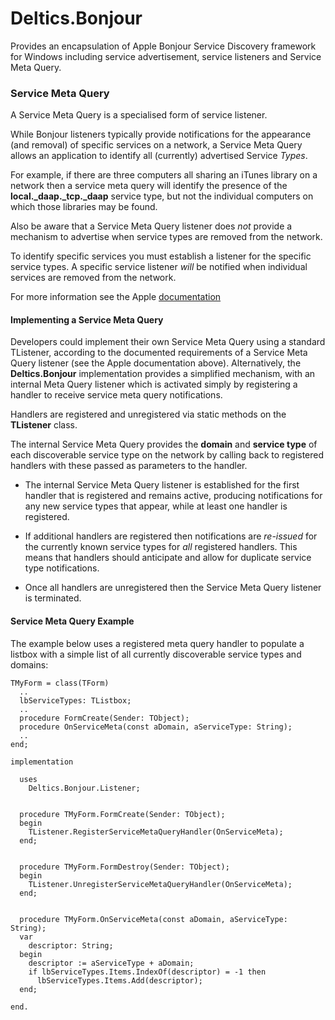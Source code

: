 # Deltics.Bonjour

Provides an encapsulation of Apple Bonjour Service Discovery framework for Windows including service advertisement, service listeners and Service Meta Query.


### Service Meta Query

A Service Meta Query is a specialised form of service listener.

While Bonjour listeners typically provide notifications for the appearance (and removal) of specific services on a network, a Service Meta Query allows an application to identify all (currently) advertised Service *Types*.

For example, if there are three computers all sharing an iTunes library on a network then a service meta query will identify the presence of the **local._daap._tcp._daap** service type, but not the individual computers on which those libraries may be found.

Also be aware that a Service Meta Query listener does *not* provide a mechanism to advertise when service types are removed from the network.

To identify specific services you must establish a listener for the specific service types.  A specific service listener *will* be notified when individual services are removed from the network.

For more information see the Apple [documentation](https://developer.apple.com/library/content/qa/qa1337/_index.html)


#### Implementing a Service Meta Query

Developers could implement their own Service Meta Query using a standard TListener, according to the documented requirements of a Service Meta Query listener (see the Apple documentation above).  Alternatively, the **Deltics.Bonjour** implementation provides a simplified mechanism, with an internal Meta Query listener which is activated simply by registering a handler to receive service meta query notifications.

Handlers are registered and unregistered via static methods on the **TListener** class.

The internal Service Meta Query provides the **domain** and **service type** of each discoverable service type on the network by calling back to registered handlers with these passed as parameters to the handler.

  * The internal Service Meta Query listener is established for the first handler that is registered and remains active, producing notifications for any new service types that appear, while at least one handler is registered.
  
  * If additional handlers are registered then notifications are *re-issued* for the currently known service types for *all* registered handlers.  This means that handlers should anticipate and allow for duplicate service type notifications.

  * Once all handlers are unregistered then the Service Meta Query listener is terminated.


#### Service Meta Query Example

The example below uses a registered meta query handler to populate a listbox with a simple list of all currently discoverable service types and domains:

    TMyForm = class(TForm)
      ..
      lbServiceTypes: TListbox;
      ..
      procedure FormCreate(Sender: TObject);
      procedure OnServiceMeta(const aDomain, aServiceType: String);
      ..
    end;

    implementation
    
      uses
        Deltics.Bonjour.Listener;


      procedure TMyForm.FormCreate(Sender: TObject);
      begin
        TListener.RegisterServiceMetaQueryHandler(OnServiceMeta);
      end;


      procedure TMyForm.FormDestroy(Sender: TObject);
      begin
        TListener.UnregisterServiceMetaQueryHandler(OnServiceMeta);
      end;


      procedure TMyForm.OnServiceMeta(const aDomain, aServiceType: String);
      var
        descriptor: String;
      begin
        descriptor := aServiceType + aDomain;
        if lbServiceTypes.Items.IndexOf(descriptor) = -1 then
          lbServiceTypes.Items.Add(descriptor);
      end;

    end.
    
